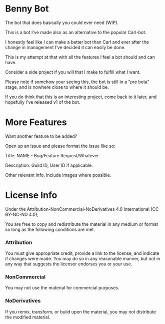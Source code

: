 # Benny Bot

The bot that does basically you could ever need (WIP).

This is a bot I've made also as an alternative to the popular Carl-bot.

I honestly feel like I can make a better bot than Carl and ever after the change in management I've decided it can easily be done.

This is my attempt at that with all the features I feel a bot should and can have.

Consider a side project if you will that I make to fulfill what I want.


Please note if somehow your seeing this, the bot is still in a "pre beta" stage, and is nowhere close to where it should be.

If you do think that this is an interesting project, come back to it later, and hopefully I've released v1 of the bot.

# More Features

Want another feature to be added?

Open up an issue and please format the issue like so:

Title: NAME - Bug/Feature Request/Whatever

Description: Guild ID, User ID if applicable.

Other relevant info, include images where possible.

# License Info

Under the Attribution-NonCommercial-NoDerivatives 4.0 International (CC BY-NC-ND 4.0);

You are free to copy and redistribute the material in any medium or format so long as the following conditions are met.

### Attribution
You must give appropriate credit, provide a link to the license, and indicate if changes were made. You may do so in any reasonable manner, but not in any way that suggests the licensor endorses you or your use.

### NonCommercial
You may not use the material for commercial purposes.

### NoDerivatives
If you remix, transform, or build upon the material, you may not distribute the modified material.
